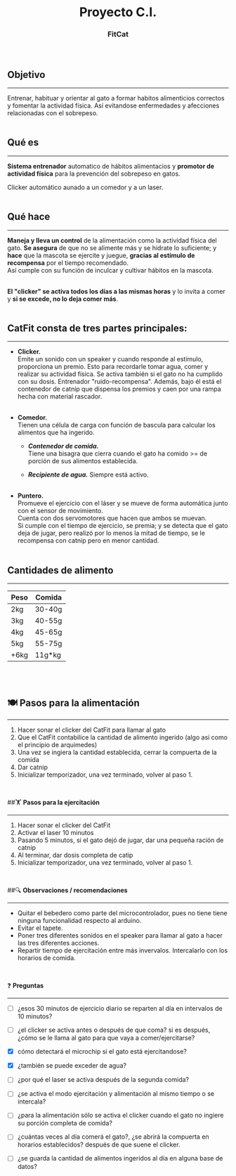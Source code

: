 # <center> Proyecto C.I.</center>

### <center> FitCat </center> <br><br>

## **Objetivo**
---
Entrenar, habituar y orientar al gato a formar habitos alimenticios correctos y fomentar la actividad física. Así evitandose enfermedades y afecciones relacionadas con el sobrepeso.<br><br>

## **Qué es** 
---
**Sistema entrenador** automatico de hábitos alimentacios y **promotor de actividad física** para la prevención del sobrepeso en gatos.

Clicker automático aunado a un comedor y a un laser. <br><br>

## **Qué hace**
---
**Maneja y lleva un control** de la alimentación como la actividad física del gato. **Se asegura** de que no se alimente más y se hidrate lo suficiente; y **hace** que la mascota se ejercite y juegue, **gracias al estímulo de recompensa** por el tiempo recomendado.      
Así cumple con su función de inculcar y cultivar hábitos en la mascota.<br><br>

**El "clicker" se activa todos los días a las mismas horas** y lo invita a comer y **si se excede, no lo deja comer más**.<br><br>

## **CatFit consta de tres partes principales:**
---
* **Clicker.**  
Emite un sonido con un speaker y cuando responde al estímulo, proporciona un premio. Esto para recordarle tomar agua, comer y realizar su actividad física. Se activa también si el gato no ha cumplido con su dosis.
Entrenador "ruido-recompensa". 
Además, bajo él está el contenedor de catnip que dispensa los premios y caen por una rampa hecha con material rascador. <br><br>

* **Comedor.**  
Tienen una célula de carga con función de bascula para calcular los alimentos que ha ingerido.

    * ***Contenedor de comida.***   
    Tiene una bisagra que cierra cuando el gato ha comido >= de porción de sus alimentos establecida.

    * ***Recipiente de agua.*** Siempre está activo. <br><br>

* **Puntero.**  
Promueve el ejercicio con el láser y se mueve de forma automática junto con el sensor de movimiento.  
Cuenta con dos servomotores que hacen que ambos se muevan.  
Si cumple con el tiempo de ejercicio, se premia; y se detecta que el gato deja de jugar, pero realizó por lo menos la mitad de tiempo, se le recompensa con catnip pero en menor cantidad.<br><br>

## **Cantidades de alimento**
---
| Peso  | Comida |
| ----- | ------ |
| 2kg   | 30-40g |
| 3kg   | 40-55g |
| 4kg   | 45-65g |
| 5kg   | 55-75g |
| +6kg  | 11g*kg|

<br><br>

## 🍽️ **Pasos para la alimentación**

---

1. Hacer sonar el clicker del CatFit para llamar al gato
3. Que el CatFit contabilice la cantidad de alimento ingerido (algo así como el principio de arquimedes)
4. Una vez se ingiera la cantidad establecida, cerrar la compuerta de la comida
5. Dar catnip
6. Inicializar temporizador, una vez terminado, volver al paso 1.

<br>

##🏋️ **Pasos para la ejercitación**

---

1. Hacer sonar el clicker del CatFit
2. Activar el laser 10 minutos
3. Pasando 5 minutos, si el gato dejó de jugar, dar una pequeña ración de catnip
4. Al terminar, dar dosis completa de catip
6. Inicializar temporizador, una vez terminado, volver al paso 1.

<br>

##🔍 **Observaciones / recomendaciones**

---

* Quitar el bebedero como parte del microcontrolador, pues no tiene tiene ninguna funcionalidad respecto al arduino.
* Evitar el tapete.
* Poner tres diferentes sonidos en el speaker para llamar al gato a hacer las tres diferentes acciones.
* Repartir tiempo de ejercitación entre más invervalos. Intercalarlo con los horarios de comida.
<br>

❓ **Preguntas**

---

- [ ] ¿esos 30 minutos de ejercicio diario se reparten al día en intervalos de 10 minutos?
- [ ] ¿el clicker se activa antes o después de que coma? si es después, ¿cómo se le llama al gato para que vaya a comer/ejercitarse?
- [x] cómo detectará el microchip si el gato está ejercitandose?
- [x] ¿también se puede exceder de agua?
- [ ] ¿por qué el laser se activa después de la segunda comida?
- [ ] ¿se activa el modo ejercitación y alimentación al mismo tiempo o se intercala?
- [ ] ¿para la alimentación sólo se activa el clicker cuando el gato no ingiere su porción completa de comida?
- [ ] ¿cuántas veces al día comerá el gato?, ¿se abrirá la compuerta en horarios establecidos? después de que suene el clicker.
- [ ] ¿se guarda la cantidad de alimentos ingeridos al día en alguna base de datos?

